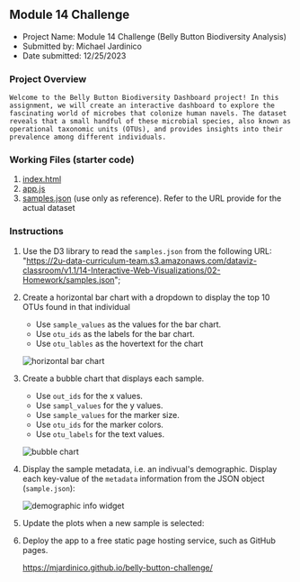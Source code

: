##  Module 14 Challenge
* Project Name: Module 14 Challenge (Belly Button Biodiversity Analysis)
* Submitted by: Michael Jardinico
* Date submitted: 12/25/2023

### Project Overview
`Welcome to the Belly Button Biodiversity Dashboard project! In this assignment, we will create an interactive dashboard to explore the fascinating world of microbes that colonize human navels. The dataset reveals that a small handful of these microbial species, also known as operational taxonomic units (OTUs), and provides insights into their prevalence among different individuals.`

### Working Files (starter code)
1. [index.html](https://github.com/mjardinico/belly-button-challenge/blob/main/index.html)
2. [app.js](https://github.com/mjardinico/belly-button-challenge/blob/main/static/js/app.js)
3. [samples.json](https://github.com/mjardinico/belly-button-challenge/blob/main/samples.json) (use only as reference). Refer to the URL provide for the actual dataset 

### Instructions
1. Use the D3 library to read the `samples.json` from the following URL:
   "https://2u-data-curriculum-team.s3.amazonaws.com/dataviz-classroom/v1.1/14-Interactive-Web-Visualizations/02-Homework/samples.json";

2. Create a horizontal bar chart with a dropdown to display the top 10 OTUs found in that individual
    - Use `sample_values` as the values for the bar chart.
    - Use `otu_ids` as the labels for the bar chart.
    - Use `otu_lables` as the hovertext for the chart

    <!-- Add an image here -->
    ![horizontal bar chart](https://github.com/mjardinico/belly-button-challenge/blob/main/Resources/bar-chart.png)

3. Create a bubble chart that displays each sample.
    - Use `out_ids` for the x values.
    - Use `sampl_values` for the y values.
    - Use `sample_values` for the marker size.
    - Use `otu_ids` for the marker colors.
    - Use `otu_labels` for the text values.

    <!-- Add an image here -->
    ![bubble chart](https://github.com/mjardinico/belly-button-challenge/blob/main/Resources/bubble-chart.png)

4. Display the sample metadata, i.e. an indivual's demographic. Display each key-value of the `metadata` information from the JSON object (`sample.json`):

    <!-- Add an image here -->
    ![demographic info widget](https://github.com/mjardinico/belly-button-challenge/blob/main/Resources/drop-down-demographic-info.png)

5. Update the plots when a new sample is selected:

    <!-- Add an image here -->
    <!-- ![Belly Button Biodiversity Dashboard](https://github.com.png) -->

6. Deploy the app to a free static page hosting service, such as GitHub pages. 

    <!-- Provide a link to the webpage here -->
    https://mjardinico.github.io/belly-button-challenge/ 



<!-- `Verified Results`
- [subject1](https://github.com/mjardinico/.png)
- [subject2](https://github.com/mjardinico/.png)
- [subject3](https://github.com/mjardinico/.png) -->